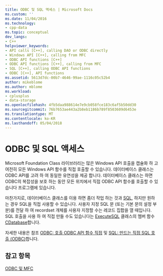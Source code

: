 ```yaml
---
title: ODBC 및 SQL 액세스 | Microsoft Docs
ms.custom: ''
ms.date: 11/04/2016
ms.technology:
- cpp-data
ms.topic: conceptual
dev_langs:
- C++
helpviewer_keywords:
- API calls [C++], calling DAO or ODBC directly
- Windows API [C++], calling from MFC
- ODBC API functions [C++]
- ODBC API functions [C++], calling from MFC
- SQL [C++], calling ODBC API functions
- ODBC [C++], API functions
ms.assetid: 5613d7dc-00b7-4646-99ae-1116c05c52b4
author: mikeblome
ms.author: mblome
ms.workload:
- cplusplus
- data-storage
ms.openlocfilehash: 4fb5daa988614e7e9cb058fce183c6af5b50dd30
ms.sourcegitcommit: 76b7653ae443a2b8eb1186b789f8503609d6453e
ms.translationtype: MT
ms.contentlocale: ko-KR
ms.lasthandoff: 05/04/2018
---
```

# <a name="access-to-odbc-and-sql"></a>ODBC 및 SQL 액세스
Microsoft Foundation Class 라이브러리는 많은 Windows API 호출을 캡슐화 하 고 여전히 모든 Windows API 함수를 직접 호출할 수 있습니다. 데이터베이스 클래스는 ODBC API를 고려 하 여 동일한 유연성을 제공 합니다. 데이터베이스 클래스는 하면 ODBC의 복잡성을 보호 하는 동안 모든 위치에서 직접 ODBC API 함수를 호출할 수 있습니다 프로그램에 있습니다.  
  
 마찬가지로, 데이터베이스 클래스를 이용 하면 좀더 작업 하는 것과 [SQL](../../data/odbc/sql.md), 하지만 원하는 경우 SQL을 직접 사용할 수 있습니다. 사용자 지정 SQL 문 (또는 기본 문의 설정 부분)를 전달 하 여 recordset 개체를 사용자 지정할 수는 레코드 집합을 열 때입니다. SQL 호출을 사용 하 여 직접 만들 수도 있습니다는 [ExecuteSQL](../../mfc/reference/cdatabase-class.md#executesql) 클래스의 멤버 함수 [CDatabase](../../mfc/reference/cdatabase-class.md)합니다.  
  
 자세한 내용은 참조 [ODBC: 호출 ODBC API 함수 직접](../../data/odbc/odbc-calling-odbc-api-functions-directly.md) 및 [SQL: 만드는 직접 SQL 호출 (ODBC)](../../data/odbc/sql-making-direct-sql-calls-odbc.md)합니다.  
  
## <a name="see-also"></a>참고 항목  
 [ODBC 및 MFC](../../data/odbc/odbc-and-mfc.md)